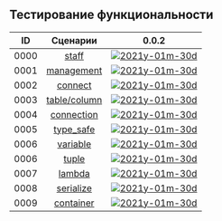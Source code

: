 
Тестирование функциональности
-----------------------------

[X1]: ../images/failed.png     "2021y-01m-30d"
[V1]: ../images/success.png    "2021y-01m-30d"
[E1]: ../images/nodata.png     "2021y-01m-30d"
[N1]: ../images/na.png         "2021y-01m-30d"

| **ID** | **Сценарии**      | **0.0.2**     |  
|:------:|:-----------------:|:-------------:|  
|  0000  | [staff][0]        | [![][V1]][0]  |  
|  0001  | [management][1]   | [![][V1]][1]  |  
|  0002  | [connect][2]      | [![][V1]][2]  |  
|  0003  | [table/column][3] | [![][V1]][3]  |  
|  0004  | [connection][4]   | [![][V1]][4]  |  
|  0005  | [type_safe][5]    | [![][V1]][5]  |  
|  0006  | [variable][6]     | [![][V1]][6]  |  
|  0006  | [tuple][7]        | [![][V1]][7]  |  
|  0007  | [lambda][8]       | [![][E1]][8]  |  
|  0008  | [serialize][9]    | [![][E1]][9]  |  
|  0009  | [container][10]   | [![][E1]][10] |  


[0]:  test/000-auto.md/#staff          "тестирование staff"  
[1]:  test/000-auto.md/#management     "тестирование глобальных функций управления базой данных"  
[2]:  test/000-auto.md/#connect        "тестирование db::connect, и конструкторов db::connection"  
[3]:  test/000-auto.md/#tablecolumn    "тестирование db::connection - управление таблицами/столбцами"  
[4]:  test/000-auto.md/#connection     "тестирование db::connection - методы класса"  
[5]:  test/000-auto.md/#type_safe      "тестирование db::request - типо-безопасность"  
[6]:  test/000-auto.md/#variable       "тестирование db::request - работа с одиночной переменной"  
[7]:  test/000-auto.md/#tuple          "тестирование db::request - работа с std::tuple"  
[8]:  test/000-auto.md/#lambda         "тестирование db::request - работа с лябдами"  
[9]:  test/000-auto.md/#serialize      "тестирование db::request - работа с пользовательскими типами"  
[10]: test/000-auto.md/#container      "тестирование db::request - работа с контейнерами"  


